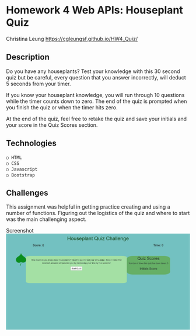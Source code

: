 # Homework 4 Web APIs: Houseplant Quiz
Christina Leung
https://cgleungsf.github.io/HW4_Quiz/

## Description
Do you have any houseplants? Test your knowledge with this 30 second quiz but be careful, every question that you answer incorrectly, will deduct 5 seconds from your timer. 

If you know your houseplant knowledge, you will run through 10 questions while the timer counts down to zero. The end of the quiz is prompted when you finish the quiz or when the timer hits zero. 

At the end of the quiz, feel free to retake the quiz and save your initials and your score in the Quiz Scores section. 

## Technologies
    ○ HTML
    ○ CSS
    ○ Javascript
    ○ Bootstrap

## Challenges
 This assignment was helpful in getting practice creating and using a number of functions. Figuring out the logistics of the quiz and where to start was the main challenging aspect. 

Screenshot
![screenshot](./Assets/images/screenshot.JPG)